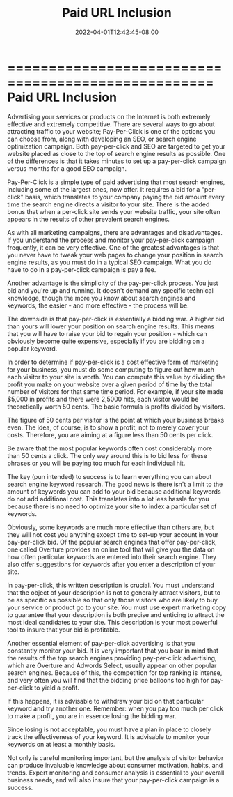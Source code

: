 ﻿---
title: "Paid URL Inclusion"
date: 2022-04-01T12:42:45-08:00
description: "10 search engine articles Tips for Web Success"
featured_image: "/images/10 search engine articles.jpg"
tags: ["10 search engine articles"]
---

===================================================
Paid URL Inclusion
===================================================

Advertising your services or products on the Internet is
both extremely effective and extremely competitive. There
are several ways to go about attracting traffic to your
website; Pay-Per-Click is one of the options you can choose
from, along with developing an SEO, or search engine
optimization campaign. Both pay-per-click and SEO are
targeted to get your website placed as close to the top of
search engine results as possible. One of the differences
is that it takes minutes to set up a pay-per-click campaign
versus months for a good SEO campaign.

Pay-Per-Click is a simple type of paid advertising that
most search engines, including some of the largest ones,
now offer. It requires a bid for a "per-click" basis, which
translates to your company paying the bid amount every time
the search engine directs a visitor to your site. There is
the added bonus that when a per-click site sends your
website traffic, your site often appears in the results of
other prevalent search engines.

As with all marketing campaigns, there are advantages and
disadvantages. If you understand the process and monitor
your pay-per-click campaign frequently, it can be very
effective. One of the greatest advantages is that you never
have to tweak your web pages to change your position in
search engine results, as you must do in a typical SEO
campaign. What you do have to do in a pay-per-click
campaign is pay a fee.

Another advantage is the simplicity of the pay-per-click
process. You just bid and you're up and running. It doesn't
demand any specific technical knowledge, though the more
you know about search engines and keywords, the easier -
and more effective - the process will be.

The downside is that pay-per-click is essentially a bidding
war. A higher bid than yours will lower your position on
search engine results. This means that you will have to
raise your bid to regain your position - which can
obviously become quite expensive, especially if you are
bidding on a popular keyword.

In order to determine if pay-per-click is a cost effective
form of marketing for your business, you must do some
computing to figure out how much each visitor to your site
is worth. You can compute this value by dividing the profit
you make on your website over a given period of time by the
total number of visitors for that same time period. For
example, if your site made $5,000 in profits and there were
2,5000 hits, each visitor would be theoretically worth 50
cents. The basic formula is profits divided by visitors.

The figure of 50 cents per visitor is the point at which
your business breaks even. The idea, of course, is to show
a profit, not to merely cover your costs. Therefore, you
are aiming at a figure less than 50 cents per click.

Be aware that the most popular keywords often cost
considerably more than 50 cents a click. The only way
around this is to bid less for these phrases or you will be
paying too much for each individual hit.

The key (pun intended) to success is to learn everything
you can about search engine keyword research. The good news
is there isn't a limit to the amount of keywords you can
add to your bid because additional keywords do not add
additional cost. This translates into a lot less hassle for
you because there is no need to optimize your site to index
a particular set of keywords.

Obviously, some keywords are much more effective than
others are, but they will not cost you anything except time
to set-up your account in your pay-per-click bid. Of the
popular search engines that offer pay-per-click, one called
Overture provides an online tool that will give you the
data on how often particular keywords are entered into
their search engine. They also offer suggestions for
keywords after you enter a description of your site.

In pay-per-click, this written description is crucial. You
must understand that the object of your description is not
to generally attract visitors, but to be as specific as
possible so that only those visitors who are likely to buy
your service or product go to your site. You must use
expert marketing copy to guarantee that your description is
both precise and enticing to attract the most ideal
candidates to your site. This description is your most
powerful tool to insure that your bid is profitable.

Another essential element of pay-per-click advertising is
that you constantly monitor your bid. It is very important
that you bear in mind that the results of the top search
engines providing pay-per-click advertising, which are
Overture and Adwords Select, usually appear on other
popular search engines. Because of this, the competition
for top ranking is intense, and very often you will find
that the bidding price balloons too high for pay-per-click
to yield a profit.

If this happens, it is advisable to withdraw your bid on
that particular keyword and try another one. Remember: when
you pay too much per click to make a profit, you are in
essence losing the bidding war.

Since losing is not acceptable, you must have a plan in
place to closely track the effectiveness of your keyword.
It is advisable to monitor your keywords on at least a
monthly basis.

Not only is careful monitoring important, but the analysis
of visitor behavior can produce invaluable knowledge about
consumer motivation, habits, and trends. Expert monitoring
and consumer analysis is essential to your overall business
needs, and will also insure that your pay-per-click
campaign is a success.
